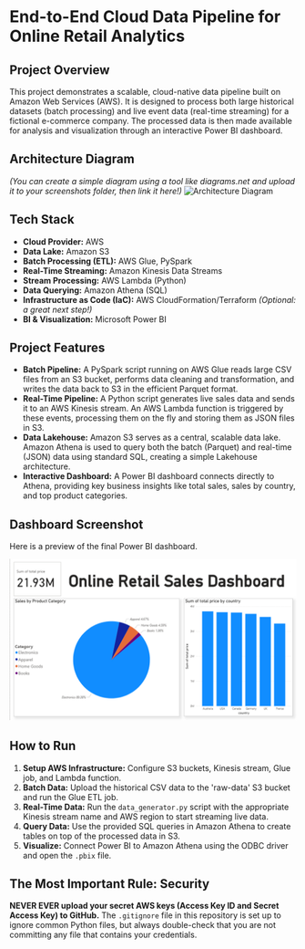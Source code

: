 # End-to-End Cloud Data Pipeline for Online Retail Analytics

## Project Overview
This project demonstrates a scalable, cloud-native data pipeline built on Amazon Web Services (AWS). It is designed to process both large historical datasets (batch processing) and live event data (real-time streaming) for a fictional e-commerce company. The processed data is then made available for analysis and visualization through an interactive Power BI dashboard.

## Architecture Diagram
*(You can create a simple diagram using a tool like diagrams.net and upload it to your screenshots folder, then link it here!)*
![Architecture Diagram](screenshots/architecture_diagram_placeholder.png) 

## Tech Stack
- **Cloud Provider:** AWS
- **Data Lake:** Amazon S3
- **Batch Processing (ETL):** AWS Glue, PySpark
- **Real-Time Streaming:** Amazon Kinesis Data Streams
- **Stream Processing:** AWS Lambda (Python)
- **Data Querying:** Amazon Athena (SQL)
- **Infrastructure as Code (IaC):** AWS CloudFormation/Terraform *(Optional: a great next step!)*
- **BI & Visualization:** Microsoft Power BI

## Project Features
- **Batch Pipeline:** A PySpark script running on AWS Glue reads large CSV files from an S3 bucket, performs data cleaning and transformation, and writes the data back to S3 in the efficient Parquet format.
- **Real-Time Pipeline:** A Python script generates live sales data and sends it to an AWS Kinesis stream. An AWS Lambda function is triggered by these events, processing them on the fly and storing them as JSON files in S3.
- **Data Lakehouse:** Amazon S3 serves as a central, scalable data lake. Amazon Athena is used to query both the batch (Parquet) and real-time (JSON) data using standard SQL, creating a simple Lakehouse architecture.
- **Interactive Dashboard:** A Power BI dashboard connects directly to Athena, providing key business insights like total sales, sales by country, and top product categories.

## Dashboard Screenshot
Here is a preview of the final Power BI dashboard.

![Sales Dashboard](screenshots/dashboard.png.png)

## How to Run
1. **Setup AWS Infrastructure:** Configure S3 buckets, Kinesis stream, Glue job, and Lambda function.
2. **Batch Data:** Upload the historical CSV data to the 'raw-data' S3 bucket and run the Glue ETL job.
3. **Real-Time Data:** Run the `data_generator.py` script with the appropriate Kinesis stream name and AWS region to start streaming live data.
4. **Query Data:** Use the provided SQL queries in Amazon Athena to create tables on top of the processed data in S3.
5. **Visualize:** Connect Power BI to Amazon Athena using the ODBC driver and open the `.pbix` file.

## The Most Important Rule: Security
**NEVER EVER upload your secret AWS keys (Access Key ID and Secret Access Key) to GitHub.** The `.gitignore` file in this repository is set up to ignore common Python files, but always double-check that you are not committing any file that contains your credentials.
